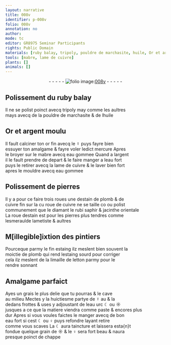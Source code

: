 ```yaml
---
layout: narrative
title: 008v
identifier: p-008v
folio: 008v
annotation: no
author:
mode: tc
editor: GR8975 Seminar Participants
rights: Public Domain
materials: [ruby balay, tripoly, pouldre de marchasite, huile, Or et argent moulu, or fin, ☿, mercure, mabre, eau gommee, argent, eau fort, cuivre, pierres, estain, plomb, cuivre fin, diamant, rubi, saphir, jacinthe orientale, esmeraulde, ametiste, fin estaing, estaing, limaille de letton, grais, eau, ☾, ☼, ♀]
tools: [mabre, lame de cuivre]
plants: []
animals: []
---
```


<div class="folio" align="center">- - - - - <a href="http://gallica.bnf.fr/ark:/12148/btv1b10500001g/f22.image" target="_blank"><img src="https://cu-mkp.github.io/2017-workshop-edition/assets/photo-icon.png" alt="folio image: " style="display:inline-block; margin-bottom:-3px;"/>008v</a> - - - - - </div>  
  

## Polissement du <span class="m">ruby balay</span>

 
Il ne se polist poinct avecq <span class="m">tripoly</span> may comme les aultres<br/> mays avecq de la <span class="m">pouldre de marchasite</span> & de l<span class="m">huile</span>

 
  

## <span class="m">Or et argent moulu</span>

 
Il fault calciner ton <span class="m">or fin</span> avecq le <span class="m">☿</span> puys fayre bien<br/> essuyer ton amalgame & fayre voler ledict <span class="m">mercure</span> Apres<br/> le broyer sur le <span class="tl"><span class="m">mabre</span></span> avecq <span class="m">eau gommee</span> Quand a l<span class="m">argent</span><br/> il le fault prendre de depart & le faire manger a l<span class="m">eau fort</span><br/> puys le retirer avecq la <span class="tl">lame de <span class="m">cuivre</span></span> & le laver bien fort<br/> apres le mouldre avecq <span class="m">eau gommee</span>

 
  

## Polissement de <span class="m">pierres</span>

 
Il y a pour ce faire trois roues une d<span class="m">estain</span> de <span class="m">plomb</span> & de<br/> <span class="m">cuivre fin</span> sur la cu roue de <span class="m">cuivre</span> ne se taille co ou polist<br/> communement que le <span class="m">diamant</span> le <span class="m">rubi</span> <span class="m">saphir</span> & <span class="m">jacinthe orientale</span><br/> La roue d<span class="m">estain</span> est pour les <span class="m">pierres</span> plus tendres comme<br/> l<span class="m">esmeraulde</span> l<span class="m">ametiste</span> & aultres

 
  

## M[illegible]ixtion des <span class="pro">pintiers</span>

 
Pourceque parmy le <span class="m">fin estaing</span> ilz meslent bien souvent la<br/> <span class="ms">moictie</span> de <span class="m">plomb</span> qui rend l<span class="m">estaing</span> sourd pour corriger<br/> cela ilz meslent de la <span class="m">limaille de letton</span> parmy pour le<br/> rendre <span class="sn">sonnant</span>

 
  

## Amalgame parfaict

 
Ayes un <span class="m">grais</span> le plus delie que tu pourras & le cave<br/> au milieu Mectes y la <span class="ms">huictiesme partye</span> de <span class="m">☿</span> au & la<br/> dedans frottes & uses y adjoustant de l<span class="m">eau</span> urc <span class="m">☾</span> ou <span class="m">☼</span><br/> jusques a ce que la matiere viendra comme paste & encores plus<br/> dur Apres si vous voules faictes le manger avecq de bon<br/> <span class="m">eau fort</span> si cest <span class="m">☾</span> ou <span class="m">♀</span> puys refondre layant retire<br/> comme vous scaves La <span class="m">☾</span> aura taincture et laissera esta{n}t<br/> fondue quelque grain de <span class="m">☼</span> & le <span class="m">♀</span> sera fort beau & naura<br/> presque poinct de chappe

